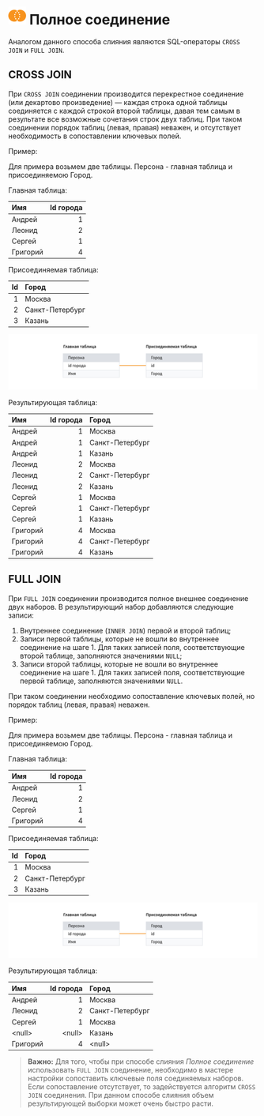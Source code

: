 # ![Полное слияние](../../../images/icons/joindata/join-full_default.svg) Полное соединение

Аналогом данного способа слияния являются SQL-операторы `CROSS JOIN` и `FULL JOIN`.

## CROSS JOIN

При `CROSS JOIN` соединении производится перекрестное соединение (или декартово произведение) — каждая строка одной таблицы соединяется с каждой строкой второй таблицы, давая тем самым в результате все возможные сочетания строк двух таблиц.
При таком соединении порядок таблиц (левая, правая) неважен, и отсутствует необходимость в сопоставлении ключевых полей.

Пример:

Для примера возьмем две таблицы. Персона - главная таблица и присоединяемою Город.

Главная таблица:

|Имя|Id города|
|:-|-:|
|Андрей|1|
|Леонид|2|
|Сергей|1|
|Григорий|4|

Присоединяемая таблица:

|Id|Город|
|-:|:-|
|1|Москва|
|2|Санкт-Петербург|
|3|Казань|

![Связь](./merge.svg)

Результирующая таблица:

|Имя|Id города|Город|
|:-|-:|:-|
|Андрей|1|Москва|
|Андрей|1|Санкт-Петербург|
|Андрей|1|Казань|
|Леонид|2|Москва|
|Леонид|2|Санкт-Петербург|
|Леонид|2|Казань|
|Сергей|1|Москва|
|Сергей|1|Санкт-Петербург|
|Сергей|1|Казань|
|Григорий|4|Москва|
|Григорий|4|Санкт-Петербург|
|Григорий|4|Казань|

## FULL JOIN

При `FULL JOIN` соединении производится полное внешнее соединение двух наборов. В результирующий набор добавляются следующие записи:

 1. Внутреннее соединение (`INNER JOIN`) первой и второй таблиц;
 2. Записи первой таблицы, которые не вошли во внутреннее соединение на шаге 1. Для таких записей поля, соответствующие второй таблице, заполняются значениями `NULL`;
 3. Записи второй таблицы, которые не вошли во внутреннее соединение на шаге 1. Для таких записей поля, соответствующие первой таблице, заполняются значениями `NULL`.

При таком соединении необходимо сопоставление ключевых полей, но порядок таблиц (левая, правая) неважен.

Пример:

Для примера возьмем две таблицы. Персона - главная таблица и присоединяемою Город.

Главная таблица:

|Имя|Id города|
|:-|-:|
|Андрей|1|
|Леонид|2|
|Сергей|1|
|Григорий|4|

Присоединяемая таблица:

|Id|Город|
|-:|:-|
|1|Москва|
|2|Санкт-Петербург|
|3|Казань|

![Связь](./merge.svg)

Результирующая таблица:

|Имя|Id города|Город|
|:-|-:|:-|
|Андрей|1|Москва|
|Леонид|2|Санкт-Петербург|
|Сергей|1|Москва|
|&#60;null>|&#60;null>|Казань|
|Григорий|4|&#60;null>|

>**Важно:** Для того, чтобы при способе слияния *Полное соединение* использовать `FULL JOIN` соединение, необходимо в мастере настройки сопоставить ключевые поля соединяемых наборов. Если сопоставление отсутствует, то задействуется алгоритм `CROSS JOIN` соединения. При данном способе слияния объем результирующей выборки может очень быстро расти.
